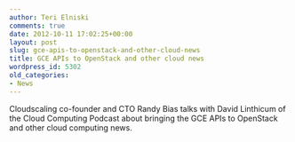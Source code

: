 ```yaml
---
author: Teri Elniski
comments: true
date: 2012-10-11 17:02:25+00:00
layout: post
slug: gce-apis-to-openstack-and-other-cloud-news
title: GCE APIs to OpenStack and other cloud news
wordpress_id: 5302
old_categories:
- News
---
```


Cloudscaling co-founder and CTO Randy Bias talks with David Linthicum of the Cloud Computing Podcast about bringing the GCE APIs to OpenStack and other cloud computing news.
